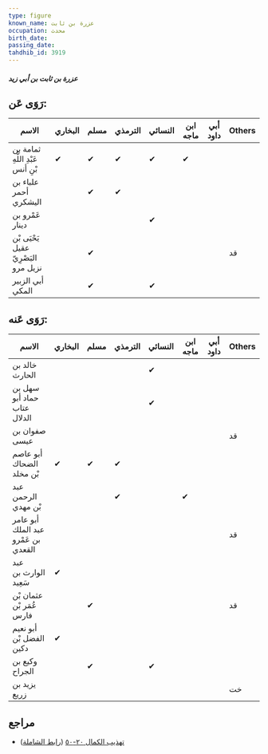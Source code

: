 ```yaml
---
type: figure
known_name: عزرة بن ثابت
occupation: محدث
birth_date:
passing_date:
tahdhib_id: 3919
---
```

##### عزرة بن ثابت بن أبي زيد

## رَوَى عَن:
| الاسم                                | البخاري | مسلم | الترمذي | النسائي | ابن ماجه | أبي داود | Others |
| ------------------------------------ | ------- | ---- | ------- | ------- | -------- | -------- | ------ |
| ثمامة بن عَبْدِ اللَّهِ بْنِ أنس     | ✔       | ✔    | ✔       | ✔       | ✔        |          |        |
| علباء بن أحمر اليشكري                |         | ✔    | ✔       |         |          |          |        |
| عَمْرو بن دينار                      |         |      |         | ✔       |          |          |        |
| يَحْيَى بْن عقيل البَصْرِيّ نزيل مرو |         | ✔    |         |         |          |          | قد     |
| أبي الزبير المكي                     |         | ✔    |         | ✔       |          |          |        |
## رَوَى عَنه:
| الاسم                               | البخاري | مسلم | الترمذي | النسائي | ابن ماجه | أبي داود | Others |
| ----------------------------------- | ------- | ---- | ------- | ------- | -------- | -------- | ------ |
| خالد بن الحارث                      |         |      |         | ✔       |          |          |        |
| سهل بن حماد أبو عتاب الدلال         |         |      |         | ✔       |          |          |        |
| صفوان بن عيسى                       |         |      |         |         |          |          | قد     |
| أبو عاصم الضحاك بْن مخلد            | ✔       | ✔    | ✔       |         |          |          |        |
| عبد الرحمن بْن مهدي                 |         |      | ✔       |         | ✔        |          |        |
| أبو عامر عبد الملك بن عَمْرو القعدي |         |      |         |         |          |          | قد     |
| عبد الوارث بن سَعِيد                | ✔       |      |         |         |          |          |        |
| عثمان بْن عُمَر بْن فارس            |         | ✔    |         |         |          |          | قد     |
| أبو نعيم الفضل بْن دكين             | ✔       |      |         |         |          |          |        |
| وكيع بن الجراح                      |         | ✔    |         | ✔       |          |          |        |
| يزيد بن زريع                        |         |      |         |         |          |          | خت     |
## مراجع
- [تهذيب الكمال ٢٠-٥٠](obsidian://open?vault=Tahdhib-al-Kamal&file=Figures/٣٩١٩-عزرة%20بن%20ثابت%20بن%20أبي%20زيد) ([رابط الشاملة](https://shamela.ws/book/3722/10180))